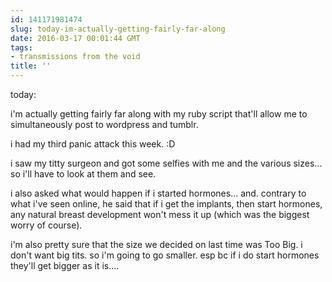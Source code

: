 ```yaml
---
id: 141171981474
slug: today-im-actually-getting-fairly-far-along
date: 2016-03-17 00:01:44 GMT
tags:
- transmissions from the void
title: ''
---
```


today:

i'm actually getting fairly far along with my ruby script that'll allow me to simultaneously post to wordpress and tumblr.

i had my third panic attack this week. :D

i saw my titty surgeon and got some selfies with me and the various sizes... so i'll have to look at them and see.

i also asked what would happen if i started hormones... and. contrary to what i've seen online, he said that if i get the implants, then start hormones, any natural breast development won't mess it up (which was the biggest worry of course).

i'm also pretty sure that the size we decided on last time was Too Big. i don't want big tits. so i'm going to go smaller. esp bc if i do start hormones they'll get bigger as it is....